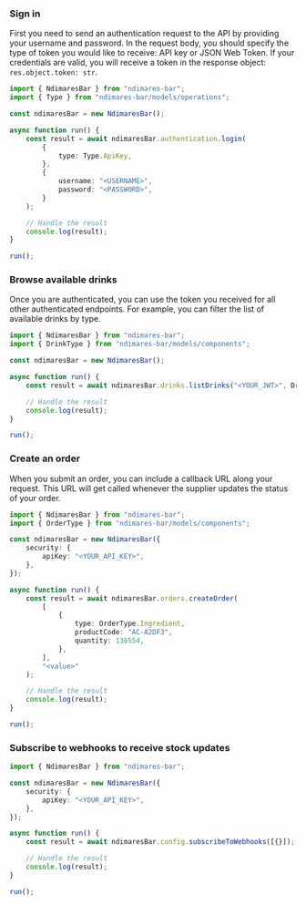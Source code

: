 <!-- Start SDK Example Usage [usage] -->
### Sign in

First you need to send an authentication request to the API by providing your username and password.
In the request body, you should specify the type of token you would like to receive: API key or JSON Web Token.
If your credentials are valid, you will receive a token in the response object: `res.object.token: str`.

```typescript
import { NdimaresBar } from "ndimares-bar";
import { Type } from "ndimares-bar/models/operations";

const ndimaresBar = new NdimaresBar();

async function run() {
    const result = await ndimaresBar.authentication.login(
        {
            type: Type.ApiKey,
        },
        {
            username: "<USERNAME>",
            password: "<PASSWORD>",
        }
    );

    // Handle the result
    console.log(result);
}

run();

```

### Browse available drinks

Once you are authenticated, you can use the token you received for all other authenticated endpoints.
For example, you can filter the list of available drinks by type.

```typescript
import { NdimaresBar } from "ndimares-bar";
import { DrinkType } from "ndimares-bar/models/components";

const ndimaresBar = new NdimaresBar();

async function run() {
    const result = await ndimaresBar.drinks.listDrinks("<YOUR_JWT>", DrinkType.Spirit);

    // Handle the result
    console.log(result);
}

run();

```

### Create an order

When you submit an order, you can include a callback URL along your request.
This URL will get called whenever the supplier updates the status of your order.

```typescript
import { NdimaresBar } from "ndimares-bar";
import { OrderType } from "ndimares-bar/models/components";

const ndimaresBar = new NdimaresBar({
    security: {
        apiKey: "<YOUR_API_KEY>",
    },
});

async function run() {
    const result = await ndimaresBar.orders.createOrder(
        [
            {
                type: OrderType.Ingredient,
                productCode: "AC-A2DF3",
                quantity: 138554,
            },
        ],
        "<value>"
    );

    // Handle the result
    console.log(result);
}

run();

```

### Subscribe to webhooks to receive stock updates

```typescript
import { NdimaresBar } from "ndimares-bar";

const ndimaresBar = new NdimaresBar({
    security: {
        apiKey: "<YOUR_API_KEY>",
    },
});

async function run() {
    const result = await ndimaresBar.config.subscribeToWebhooks([{}]);

    // Handle the result
    console.log(result);
}

run();

```
<!-- End SDK Example Usage [usage] -->